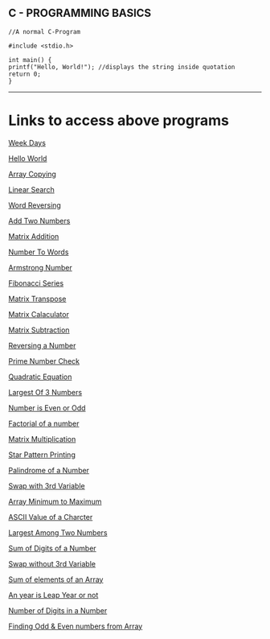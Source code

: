 ## C - PROGRAMMING BASICS

    
    //A normal C-Program

    #include <stdio.h>

    int main() {
    printf("Hello, World!"); //displays the string inside quotation
    return 0;
    }

---
# Links to access above programs


[Week Days](https://github.com/004Ajay/C/blob/main/WeekDays.c)

[Hello World](https://github.com/004Ajay/C/blob/main/HelloWorld.c)

[Array Copying](https://github.com/004Ajay/C/blob/main/ArrayCopy.c)

[Linear Search](https://github.com/004Ajay/C/blob/main/LinearSearch.c)

[Word Reversing](https://github.com/004Ajay/C/blob/main/WordRevUsingFunc.c)

[Add Two Numbers](https://github.com/004Ajay/C/blob/main/AddTwoNumbers.c)

[Matrix Addition](https://github.com/004Ajay/C/blob/main/MatAdd.c)

[Number To Words](https://github.com/004Ajay/C/blob/main/NumToWords.c)

[Armstrong Number](https://github.com/004Ajay/C/blob/main/ArmstrongNum.c)

[Fibonacci Series](https://github.com/004Ajay/C/blob/main/FibonacciSeries.c)

[Matrix Transpose](https://github.com/004Ajay/C/blob/main/MatTranspose.c)

[Matrix Calaculator](https://github.com/004Ajay/C/blob/main/MatCalaculator.c)

[Matrix Subtraction](https://github.com/004Ajay/C/blob/main/MatSub.c)

[Reversing a Number](https://github.com/004Ajay/C/blob/main/NumRev.c)

[Prime Number Check](https://github.com/004Ajay/C/blob/main/PrimeCheck.c)

[Quadratic Equation](https://github.com/004Ajay/C/blob/main/QuadEq.c)

[Largest Of 3 Numbers](https://github.com/004Ajay/C/blob/main/LargestOf3Nos.c)

[Number is Even or Odd](https://github.com/004Ajay/C/blob/main/EvenOdd.c)

[Factorial of a number](https://github.com/004Ajay/C/blob/main/Factorial.c)

[Matrix Multiplication](https://github.com/004Ajay/C/blob/main/MatMultiply.c)

[Star Pattern Printing](https://github.com/004Ajay/C/blob/main/StarPattern.c)

[Palindrome of a Number](https://github.com/004Ajay/C/blob/main/NumPalindrome.c)

[Swap with 3rd Variable](https://github.com/004Ajay/C/blob/main/SwapWith3rdVar.c)

[Array Minimum to Maximum](https://github.com/004Ajay/C/blob/main/ArrayMinMax.c)

[ASCII Value of a Charcter](https://github.com/004Ajay/C/blob/main/ASCIIValueOfCharcter.c)

[Largest Among Two Numbers](https://github.com/004Ajay/C/blob/main/BigSmallNum.c)

[Sum of Digits of a Number](https://github.com/004Ajay/C/blob/main/SumOfDigits.c)

[Swap without 3rd Variable](https://github.com/004Ajay/C/blob/main/SwapWithout3rdVar.c)

[Sum of elements of an Array](https://github.com/004Ajay/C/blob/main/ArraySum.c)

[An year is Leap Year or not](https://github.com/004Ajay/C/blob/main/LeapYear.c)

[Number of Digits in a Number](https://github.com/004Ajay/C/blob/main/NumOfDigits.c)

[Finding Odd & Even numbers from Array](https://github.com/004Ajay/C/blob/main/ArrayOddEven.c)
